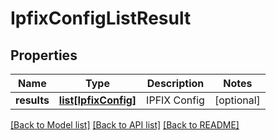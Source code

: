 # IpfixConfigListResult

## Properties
Name | Type | Description | Notes
------------ | ------------- | ------------- | -------------
**results** | [**list[IpfixConfig]**](IpfixConfig.md) | IPFIX Config | [optional] 

[[Back to Model list]](../README.md#documentation-for-models) [[Back to API list]](../README.md#documentation-for-api-endpoints) [[Back to README]](../README.md)


